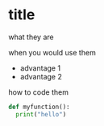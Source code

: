 # title

what they are

when you would use them

* advantage 1
* advantage 2

how to code them

```python
def myfunction():
  print("hello")
```
